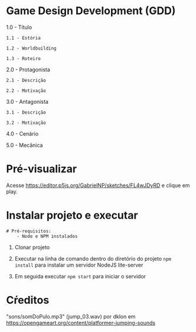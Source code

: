 # Game Design Development (GDD)

1.0 - Título

    1.1 - Estória

    1.2 - Worldbuilding

    1.3 - Roteiro

2.0 - Protagonista

    2.1 - Descrição

    2.2 - Motivação

3.0 - Antagonista

    3.1 - Descrição

    3.2 - Motivação

4.0 - Cenário

5.0 - Mecânica

# Pré-visualizar
Acesse https://editor.p5js.org/GabrielNP/sketches/FL4wJDyRD e clique em play.

# Instalar projeto e executar
    # Pré-requisitos:
        - Node e NPM instalados

1. Clonar projeto

2. Executar na linha de comando dentro do diretório do projeto `npm install` para instalar um servidor NodeJS lite-server

3. Em seguida executar `npm start` para iniciar o servidor

# Cŕeditos
"sons/somDoPulo.mp3" (jump_03.wav) por dklon em https://opengameart.org/content/platformer-jumping-sounds